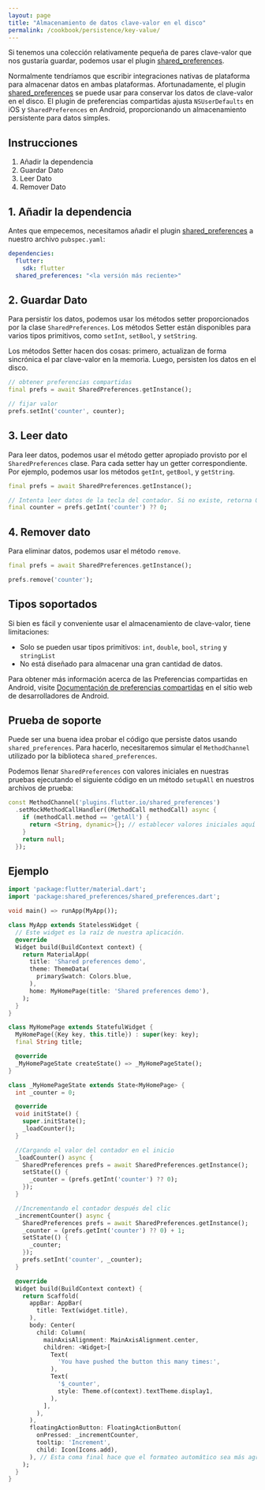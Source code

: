 ```yaml
---
layout: page
title: "Almacenamiento de datos clave-valor en el disco"
permalink: /cookbook/persistence/key-value/
---
```


Si tenemos una colección relativamente pequeña de pares clave-valor que nos gustaría guardar,
podemos usar el plugin [shared_preferences](https://pub.dartlang.org/packages/shared_preferences).

Normalmente tendríamos que escribir integraciones nativas de plataforma para almacenar datos en 
ambas plataformas. Afortunadamente, el plugin [shared_preferences](https://pub.dartlang.org/packages/shared_preferences)
se puede usar para conservar los datos de clave-valor en el disco. El plugin de preferencias 
compartidas ajusta `NSUserDefaults` en iOS y `SharedPreferences` en Android, proporcionando un
almacenamiento persistente para datos simples.

## Instrucciones

  1. Añadir la dependencia
  2. Guardar Dato
  3. Leer Dato
  4. Remover Dato

## 1. Añadir la dependencia

Antes que empecemos, necesitamos añadir el plugin [shared_preferences](https://pub.dartlang.org/packages/shared_preferences) 
a nuestro archivo `pubspec.yaml`:

```yaml
dependencies:
  flutter:
    sdk: flutter
  shared_preferences: "<la versión más reciente>"
```

## 2. Guardar Dato

Para persistir los datos, podemos usar los métodos setter proporcionados por la clase 
`SharedPreferences`. Los métodos Setter están disponibles para varios tipos primitivos, 
como `setInt`, `setBool`, y `setString`.

Los métodos Setter hacen dos cosas: primero, actualizan de forma sincrónica el par 
clave-valor en la memoria. Luego, persisten los datos en el disco.

<!-- skip -->
```dart
// obtener preferencias compartidas
final prefs = await SharedPreferences.getInstance();

// fijar valor
prefs.setInt('counter', counter);
```

## 3. Leer dato

Para leer datos, podemos usar el método getter apropiado provisto por el
`SharedPreferences` clase. Para cada setter hay un getter correspondiente.
Por ejemplo, podemos usar los métodos `getInt`, `getBool`, y `getString`.

<!-- skip -->
```dart
final prefs = await SharedPreferences.getInstance();

// Intenta leer datos de la tecla del contador. Si no existe, retorna 0.
final counter = prefs.getInt('counter') ?? 0;
```

## 4. Remover dato

Para eliminar datos, podemos usar el método `remove`.

<!-- skip -->
```dart
final prefs = await SharedPreferences.getInstance();

prefs.remove('counter');
```

## Tipos soportados

Si bien es fácil y conveniente usar el almacenamiento de clave-valor, tiene limitaciones:

- Solo se pueden usar tipos primitivos: `int`, `double`, `bool`, `string` y `stringList`
- No está diseñado para almacenar una gran cantidad de datos.

Para obtener más información acerca de las Preferencias compartidas en Android, visite
[Documentación de preferencias compartidas](https://developer.android.com/guide/topics/data/data-storage.html#pref)
en el sitio web de desarrolladores de Android.

## Prueba de soporte

Puede ser una buena idea probar el código que persiste datos usando `shared_preferences`. 
Para hacerlo, necesitaremos simular el `MethodChannel` utilizado por la biblioteca `shared_preferences`.

Podemos llenar `SharedPreferences` con valores iniciales en nuestras pruebas ejecutando 
el siguiente código en un método `setupAll` en nuestros archivos de prueba:

<!-- skip -->
```dart
const MethodChannel('plugins.flutter.io/shared_preferences')
  .setMockMethodCallHandler((MethodCall methodCall) async {
    if (methodCall.method == 'getAll') {
      return <String, dynamic>{}; // establecer valores iniciales aquí si lo desea
    }
    return null;
  });
```

## Ejemplo

```dart
import 'package:flutter/material.dart';
import 'package:shared_preferences/shared_preferences.dart';

void main() => runApp(MyApp());

class MyApp extends StatelessWidget {
  // Este widget es la raíz de nuestra aplicación.
  @override
  Widget build(BuildContext context) {
    return MaterialApp(
      title: 'Shared preferences demo',
      theme: ThemeData(
        primarySwatch: Colors.blue,
      ),
      home: MyHomePage(title: 'Shared preferences demo'),
    );
  }
}

class MyHomePage extends StatefulWidget {
  MyHomePage({Key key, this.title}) : super(key: key);
  final String title;

  @override
  _MyHomePageState createState() => _MyHomePageState();
}

class _MyHomePageState extends State<MyHomePage> {
  int _counter = 0;

  @override
  void initState() {
    super.initState();
    _loadCounter();
  }

  //Cargando el valor del contador en el inicio
  _loadCounter() async {
    SharedPreferences prefs = await SharedPreferences.getInstance();
    setState(() {
      _counter = (prefs.getInt('counter') ?? 0);
    });
  }

  //Incrementando el contador después del clic
  _incrementCounter() async {
    SharedPreferences prefs = await SharedPreferences.getInstance();
    _counter = (prefs.getInt('counter') ?? 0) + 1;
    setState(() {
      _counter;
    });
    prefs.setInt('counter', _counter);
  }

  @override
  Widget build(BuildContext context) {
    return Scaffold(
      appBar: AppBar(
        title: Text(widget.title),
      ),
      body: Center(
        child: Column(
          mainAxisAlignment: MainAxisAlignment.center,
          children: <Widget>[
            Text(
              'You have pushed the button this many times:',
            ),
            Text(
              '$_counter',
              style: Theme.of(context).textTheme.display1,
            ),
          ],
        ),
      ),
      floatingActionButton: FloatingActionButton(
        onPressed: _incrementCounter,
        tooltip: 'Increment',
        child: Icon(Icons.add),
      ), // Esta coma final hace que el formateo automático sea más agradable para los métodos de compilación.
    );
  }
}
```
